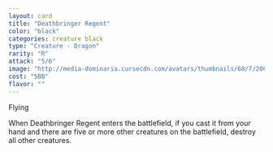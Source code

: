 ```yaml
---
layout: card
title: "Deathbringer Regent"
color: "black"
categories: creature black
type: "Creature - Dragon"
rarity: "R"
attack: "5/6"
image: "http://media-dominaria.cursecdn.com/avatars/thumbnails/68/7/200/283/635611469886468884.png"
cost: "5BB"
flavor: ""
---
```


Flying

When Deathbringer Regent enters the battlefield, if you cast it from your hand and there are five or more other creatures on the battlefield, destroy all other creatures.

